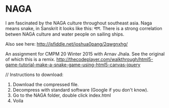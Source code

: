 # NAGA
I am fascinated by the NAGA culture throughout southeast asia. Naga means snake, in Sanskrit it looks like this: नाग. There is a strong correlation betwen NAGA culture and water people on sailing ships.

Also see here:
http://jsfiddle.net/joshua0pang/2qwgnxhg/

An assignment for CMPM 20 Winter 2015 with Arnav Jhala.
See the original of which this is a remix.
http://thecodeplayer.com/walkthrough/html5-game-tutorial-make-a-snake-game-using-html5-canvas-jquery

// Instructions to download:
1. Download the compressed file.
2. Decompress with standard software (Google if you don't know).
3. Go to the NAGA folder, double click index.html
4. Voila
